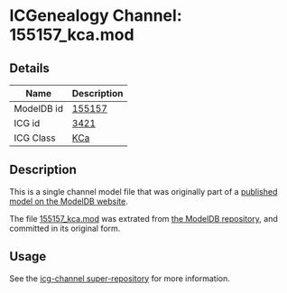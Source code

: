 # ICGenealogy Channel: 155157\_kca.mod

## Details

Name | Description
---- | -----------
ModelDB id | [155157](http://senselab.med.yale.edu/ModelDB/ShowModel.cshtml?model=155157)
ICG id | [3421](http://icg.neurotheory.ox.ac.uk/channels/5/3421)
ICG Class | [KCa](http://icg.neurotheory.ox.ac.uk/channels/5)

## Description

This is a single channel model file that was originally part of a [published model on the ModelDB website](http://senselab.med.yale.edu/mModelDB/ShowModel.cshtml?model=155157).

The file [155157\_kca.mod](155157_kca.mod) was extrated from [the ModelDB repository](http://senselab.med.yale.edu/ModelDB/ShowModel.cshtml?model=155157), and committed in its original form.

## Usage

See the [icg-channel super-repository](https://github.com/icgenealogy/icg-channels) for more information.